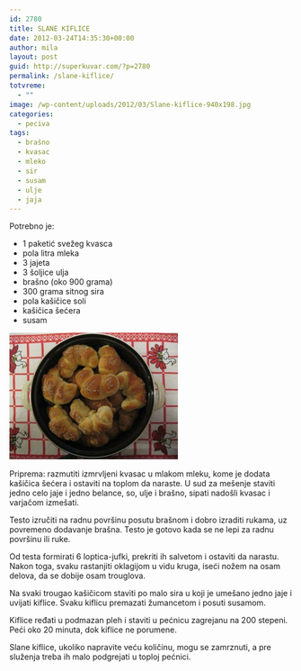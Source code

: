 ```yaml
---
id: 2780
title: SLANE KIFLICE
date: 2012-03-24T14:35:30+00:00
author: mila
layout: post
guid: http://superkuvar.com/?p=2780
permalink: /slane-kiflice/
totvreme:
  - ""
image: /wp-content/uploads/2012/03/Slane-kiflice-940x198.jpg
categories:
  - peciva
tags:
  - brašno
  - kvasac
  - mleko
  - sir
  - susam
  - ulje
  - jaja
---
```

Potrebno je:

  * 1 paketić svežeg kvasca
  * pola litra mleka
  * 3 jajeta
  * 3 šoljice ulja
  * brašno (oko 900 grama)
  * 300 grama sitnog sira
  * pola kašičice soli
  * kašičica šećera
  * susam

<img class="alignnone size-medium wp-image-2781" title="Slane kiflice" src="/wp-content/uploads/2012/03/Slane-kiflice-300x225.jpg" alt="" width="300" height="225" /> 

Priprema: razmutiti izmrvljeni kvasac u mlakom mleku, kome je dodata kašičica šećera i ostaviti na toplom da naraste. U sud za mešenje staviti jedno celo jaje i jedno belance, so, ulje i brašno, sipati nadošli kvasac i varjačom izmešati.

Testo izručiti na radnu površinu posutu brašnom i dobro izraditi rukama, uz povremeno dodavanje brašna. Testo je gotovo kada se ne lepi za radnu površinu ili ruke.

Od testa formirati 6 loptica-jufki, prekriti ih salvetom i ostaviti da narastu. Nakon toga, svaku rastanjiti oklagijom u vidu kruga, iseći nožem na osam delova, da se dobije osam trouglova.

Na svaki trougao kašičicom staviti po malo sira u koji je umešano jedno jaje i uvijati kiflice. Svaku kiflicu premazati žumancetom i posuti susamom.

Kiflice ređati u podmazan pleh i staviti u pećnicu zagrejanu na 200 stepeni. Peći oko 20 minuta, dok kiflice ne porumene.

Slane kiflice, ukoliko napravite veću količinu, mogu se zamrznuti, a pre   služenja treba ih malo podgrejati u toploj pećnici.